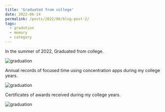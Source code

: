 ```yaml
---
title: 'Graduated from college'
date: 2022-06-14
permalink: /posts/2022/06/blog-post-2/
tags:
  - gradution
  - memory
  - category
---
```


In the summer of 2022, Graduated from college.

![graduation](/Niko.github.io/images/BLOG_graduation.jpg)


Annual records of focused time using concentration apps during my college years.

![graduation](/Niko.github.io/images/BLOG_study.jpg)


Certificates of awards received during my college years.

![graduation](/Niko.github.io/images/BLOG_reward.jpg)


